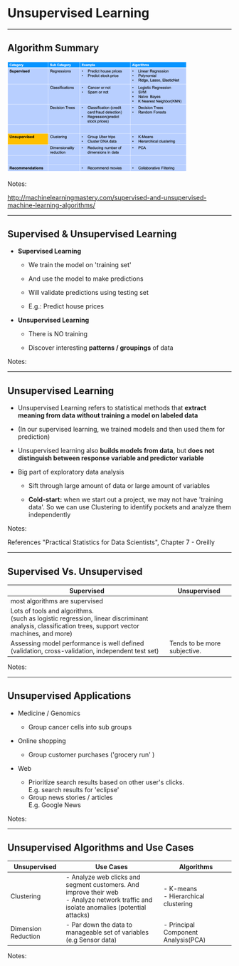 
# Unsupervised Learning

---

## Algorithm Summary

<img src="../../assets/images/machine-learning/algorithm-summary-unsupervised-1.png" style="max-width:80%;"/><!-- {"left" : 2.3, "top" : 2.55, "height" : 8.61, "width" : 12.9} -->


Notes:

http://machinelearningmastery.com/supervised-and-unsupervised-machine-learning-algorithms/


---

## Supervised & Unsupervised Learning


 * **Supervised Learning**

    * We train the model on 'training set'

    * And use the model to make predictions

    * Will validate predictions using testing set

    * E.g.: Predict house prices

 * **Unsupervised Learning**

    * There is NO training

    * Discover interesting  **patterns / groupings** of data

Notes:



---

## Unsupervised Learning


 * Unsupervised Learning refers to statistical methods that  **extract meaning from data without training a model on labeled data**

 * (In our supervised learning, we trained models and then used them for prediction)

 * Unsupervised learning also **builds models from data**, but **does not distinguish between response variable and predictor variable**

 * Big part of exploratory data analysis

     - Sift through large amount of data or large amount of variables

     -  **Cold-start:** when we start out a project, we may not have 'training data'.  So we can use Clustering to identify pockets and analyze them independently

Notes:

References
"Practical Statistics for Data Scientists", Chapter 7 - Oreilly


---

## Supervised Vs. Unsupervised

| Supervised                                                                                                                                         | Unsupervised                 |
|----------------------------------------------------------------------------------------------------------------------------------------------------|------------------------------|
| most algorithms are supervised                                                                                                                     |                              |
| Lots of tools and algorithms. <br/>(such as logistic regression, linear discriminant analysis, classification trees, support vector machines, and more) |                              |
| Assessing model performance is well defined (validation, cross-validation, independent test set)                                                   | Tends to be more subjective. |

<!-- {"left" : 0.62, "top" : 3.4, "height" : 1, "width" : 16.26} -->


Notes:



---

## Unsupervised Applications


 * Medicine / Genomics
     - Group cancer cells into sub groups

 * Online shopping
     - Group customer purchases ('grocery run' )

 * Web
     - Prioritize search results based on other user's clicks.  
       E.g. search results for 'eclipse'
     - Group news stories / articles  
       E.g. Google News

Notes:



---

## Unsupervised Algorithms and Use Cases

| Unsupervised        | Use Cases                                                                                                                                | Algorithms                               |
|---------------------|------------------------------------------------------------------------------------------------------------------------------------------|------------------------------------------|
| Clustering          | - Analyze web clicks and segment customers. And improve their web <br/>- Analyze network traffic and isolate anomalies (potential attacks) | - K-means <br/>- Hierarchical clustering |
| Dimension Reduction | - Par down the data to manageable set of variables (e.g Sensor data)                                                                     | - Principal Component Analysis(PCA)      |

<!-- {"left" : 0.55, "top" : 2.84, "height" : 1, "width" : 16.4} -->

Notes:
